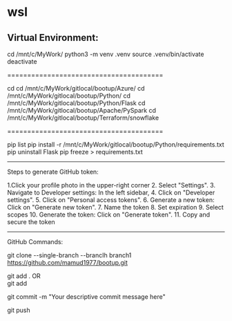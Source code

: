 wsl
=======================================
Virtual Environment:
-----------------------

cd /mnt/c/MyWork/
python3 -m venv .venv
source .venv/bin/activate
deactivate

=======================================

cd 
cd /mnt/c/MyWork/gitlocal/bootup/Azure/
cd /mnt/c/MyWork/gitlocal/bootup/Python/
cd /mnt/c/MyWork/gitlocal/bootup/Python/Flask
cd /mnt/c/MyWork/gitlocal/bootup/Apache/PySpark
cd /mnt/c/MyWork/gitlocal/bootup/Terraform/snowflake

=======================================

pip list
pip install -r /mnt/c/MyWork/gitlocal/bootup/Python/requirements.txt
pip uninstall Flask
pip freeze > requirements.txt


---------------------------------
Steps to generate GitHub token:

1.Click your profile photo in the upper-right corner 
2. Select "Settings". 
3. Navigate to Developer settings: In the left sidebar, 
4. Click on "Developer settings". 
5. Click on "Personal access tokens". 
6. Generate a new token: Click on "Generate new token". 
7. Name the token
8. Set expiration
9. Select scopes
10. Generate the token: Click on "Generate token". 
11. Copy and secure the token

---------------------------------

GitHub Commands:

git clone --single-branch --brancIh branch1 https://github.com/mamud1977/bootup.git

git add .  OR  
git add <filename>

git commit -m "Your descriptive commit message here"

git push


